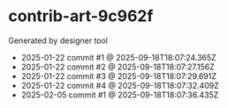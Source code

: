 # contrib-art-9c962f
Generated by designer tool
- 2025-01-22 commit #1 @ 2025-09-18T18:07:24.365Z
- 2025-01-22 commit #2 @ 2025-09-18T18:07:27.156Z
- 2025-01-22 commit #3 @ 2025-09-18T18:07:29.691Z
- 2025-01-22 commit #4 @ 2025-09-18T18:07:32.409Z
- 2025-02-05 commit #1 @ 2025-09-18T18:07:36.435Z
